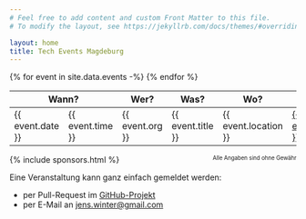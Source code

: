 ```yaml
---
# Feel free to add content and custom Front Matter to this file.
# To modify the layout, see https://jekyllrb.com/docs/themes/#overriding-theme-defaults

layout: home
title: Tech Events Magdeburg
---
```


<table>
    <thead>
        <tr>
            <th colspan="2">Wann?</th>
            <th>Wer?</th>
            <th>Was?</th>
            <th>Wo?</th>
            <th></th>
        </tr>
    </thead>
    <tbody>
        {% for event in site.data.events -%}
        <tr>
            <td>{{ event.date }}</td>
            <td>{{ event.time }}</td>
            <td>{{ event.org }}</td>
            <td>{{ event.title }}</td>
            <td>{{ event.location }}</td>
            <td><a href="{{ event.url }}">{{ event.url_title }}</a></td>
        </tr>
        {% endfor %}
    </tbody>
</table>

<sub style="float: right;"><sup>Alle Angaben sind ohne Gewähr</sup></sub>

{% include sponsors.html %}

Eine Veranstaltung kann ganz einfach gemeldet werden:
- per Pull-Request im [GitHub-Projekt](https://github.com/JensWinter/tech-events-magdeburg/tree/gh-pages)
- per E-Mail an <jens.winter@gmail.com>
